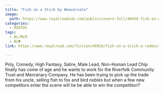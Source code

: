 ```yaml
---
title: "Fish on a Stick by Weavervale"
image:
  path: https://www.royalroadcdn.com/public/covers-full/46916-fish-on-a-stick-a-redmist-story.jpg
categories:
  - HIATUS
tags:
  - BL/MLM
  - Bi♥
link: https://www.royalroad.com/fiction/46916/fish-on-a-stick-a-redmist-story

---
```

Poly, Comedy, High Fantasy, Satire, Male Lead, Non-Human Lead
Chip finally has come of age and he wants to work for the Riverfolk Community Trust and Mercenary Company. He has been trying to pick up the trade from his uncle, selling fish to fox and bird nobles but when a few new competitors enter the scene will he be able to win the competition?


